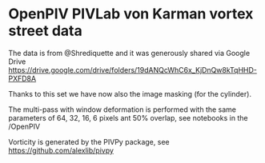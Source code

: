 # OpenPIV PIVLab von Karman vortex street data

The data is from @Shrediquette and it was generously shared via Google Drive https://drive.google.com/drive/folders/19dANQcWhC6x_KjDnQw8kTqHHD-PXFD8A

Thanks to this set we have now also the image masking (for the cylinder). 

The multi-pass with window deformation is performed with the same parameters of 64, 32, 16, 6 pixels ant 50% overlap, see notebooks in the /OpenPIV

Vorticity is generated by the PIVPy package, see https://github.com/alexlib/pivpy 
